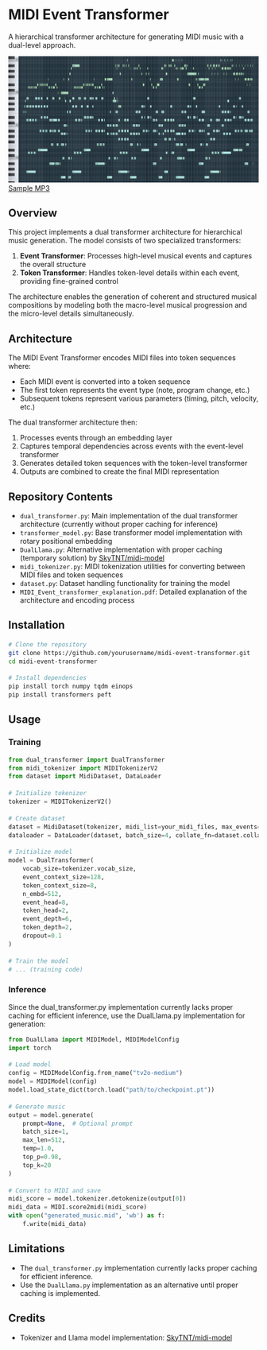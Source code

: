 # MIDI Event Transformer

A hierarchical transformer architecture for generating MIDI music with a dual-level approach.

![Banner](./midi_banner.png)
[Sample MP3](./sample/example_sample.mp3)

## Overview

This project implements a dual transformer architecture for hierarchical music generation. The model consists of two specialized transformers:

1. **Event Transformer**: Processes high-level musical events and captures the overall structure
2. **Token Transformer**: Handles token-level details within each event, providing fine-grained control

The architecture enables the generation of coherent and structured musical compositions by modeling both the macro-level musical progression and the micro-level details simultaneously.

## Architecture

The MIDI Event Transformer encodes MIDI files into token sequences where:
- Each MIDI event is converted into a token sequence
- The first token represents the event type (note, program change, etc.)
- Subsequent tokens represent various parameters (timing, pitch, velocity, etc.)

The dual transformer architecture then:
1. Processes events through an embedding layer
2. Captures temporal dependencies across events with the event-level transformer
3. Generates detailed token sequences with the token-level transformer
4. Outputs are combined to create the final MIDI representation

## Repository Contents

- `dual_transformer.py`: Main implementation of the dual transformer architecture (currently without proper caching for inference)
- `transformer_model.py`: Base transformer model implementation with rotary positional embedding
- `DualLlama.py`: Alternative implementation with proper caching (temporary solution) by [SkyTNT/midi-model](https://github.com/SkyTNT/midi-model)
- `midi_tokenizer.py`: MIDI tokenization utilities for converting between MIDI files and token sequences
- `dataset.py`: Dataset handling functionality for training the model
- `MIDI_Event_transformer_explanation.pdf`: Detailed explanation of the architecture and encoding process

## Installation

```bash
# Clone the repository
git clone https://github.com/yourusername/midi-event-transformer.git
cd midi-event-transformer

# Install dependencies
pip install torch numpy tqdm einops
pip install transformers peft
```

## Usage
### Training

```python
from dual_transformer import DualTransformer
from midi_tokenizer import MIDITokenizerV2
from dataset import MidiDataset, DataLoader

# Initialize tokenizer
tokenizer = MIDITokenizerV2()

# Create dataset
dataset = MidiDataset(tokenizer, midi_list=your_midi_files, max_events=128)
dataloader = DataLoader(dataset, batch_size=4, collate_fn=dataset.collate_fn)

# Initialize model
model = DualTransformer(
    vocab_size=tokenizer.vocab_size,
    event_context_size=128,
    token_context_size=8,
    n_embd=512,
    event_head=8,
    token_head=2,
    event_depth=6,
    token_depth=2,
    dropout=0.1
)

# Train the model
# ... (training code)
```
### Inference
Since the dual_transformer.py implementation currently lacks proper caching for efficient inference, use the DualLlama.py implementation for generation:
```python
from DualLlama import MIDIModel, MIDIModelConfig
import torch

# Load model
config = MIDIModelConfig.from_name("tv2o-medium")
model = MIDIModel(config)
model.load_state_dict(torch.load("path/to/checkpoint.pt"))

# Generate music
output = model.generate(
    prompt=None,  # Optional prompt
    batch_size=1,
    max_len=512,
    temp=1.0,
    top_p=0.98,
    top_k=20
)

# Convert to MIDI and save
midi_score = model.tokenizer.detokenize(output[0])
midi_data = MIDI.score2midi(midi_score)
with open("generated_music.mid", 'wb') as f:
    f.write(midi_data)
```
## Limitations
* The `dual_transformer.py` implementation currently lacks proper caching for efficient inference.
* Use the `DualLlama.py` implementation as an alternative until proper caching is implemented.

## Credits
* Tokenizer and Llama model implementation: [SkyTNT/midi-model](https://github.com/SkyTNT/midi-model)

